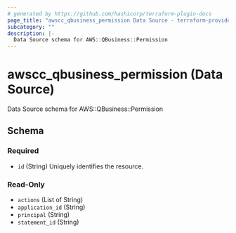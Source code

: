 ```yaml
---
# generated by https://github.com/hashicorp/terraform-plugin-docs
page_title: "awscc_qbusiness_permission Data Source - terraform-provider-awscc"
subcategory: ""
description: |-
  Data Source schema for AWS::QBusiness::Permission
---
```


# awscc_qbusiness_permission (Data Source)

Data Source schema for AWS::QBusiness::Permission



<!-- schema generated by tfplugindocs -->
## Schema

### Required

- `id` (String) Uniquely identifies the resource.

### Read-Only

- `actions` (List of String)
- `application_id` (String)
- `principal` (String)
- `statement_id` (String)
